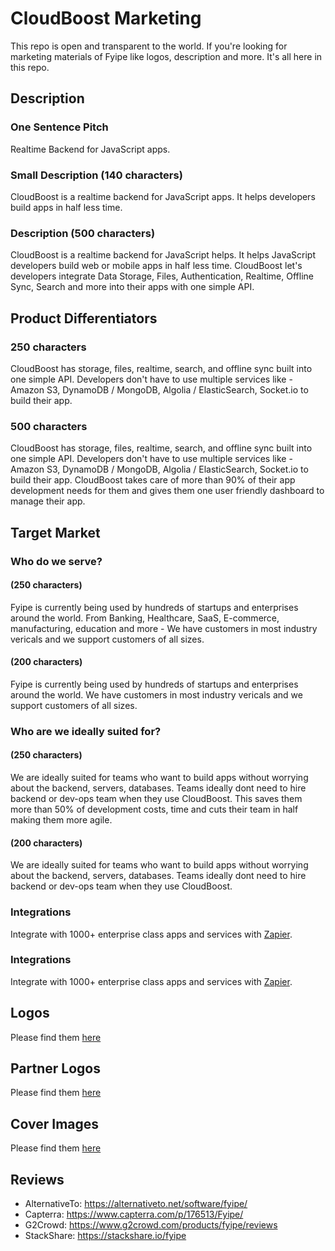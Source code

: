 # CloudBoost Marketing

This repo is open and transparent to the world. If you're looking for marketing materials of Fyipe like logos, description and more. It's all here in this repo. 

## Description

### One Sentence Pitch
Realtime Backend for JavaScript apps.

### Small Description (140 characters)
CloudBoost is a realtime backend for JavaScript apps. It helps developers build apps in half less time. 

### Description (500 characters)
CloudBoost is a realtime backend for JavaScript helps. It helps JavaScript developers build web or mobile apps in half less time. CloudBoost let's developers integrate Data Storage, Files, Authentication, Realtime, Offline Sync, Search and more into their apps with one simple API.  

## Product Differentiators

### 250 characters

CloudBoost has storage, files, realtime, search, and offline sync built into one simple API. Developers don't have to use multiple services like -  Amazon S3, DynamoDB / MongoDB, Algolia / ElasticSearch, Socket.io to build their app. 

### 500 characters

CloudBoost has storage, files, realtime, search, and offline sync built into one simple API. Developers don't have to use multiple services like -  Amazon S3, DynamoDB / MongoDB, Algolia / ElasticSearch, Socket.io to build their app. CloudBoost takes care of more than 90% of their app development needs for them and gives them one user friendly dashboard to manage their app. 

## Target Market

### Who do we serve? 

#### (250 characters)

Fyipe is currently being used by hundreds of startups and enterprises around the world. From Banking, Healthcare, SaaS, E-commerce, manufacturing, education and more - We have customers in most industry vericals and we support customers of all sizes. 

#### (200 characters)

Fyipe is currently being used by hundreds of startups and enterprises around the world. We have customers in most industry vericals and we support customers of all sizes. 

### Who are we ideally suited for? 

#### (250 characters)

We are ideally suited for teams who want to build apps without worrying about the backend, servers, databases. Teams ideally dont need to hire backend or dev-ops team when they use CloudBoost. This saves them more than 50% of development costs, time and cuts their team in half making them more agile. 

#### (200 characters)
We are ideally suited for teams who want to build apps without worrying about the backend, servers, databases. Teams ideally dont need to hire backend or dev-ops team when they use CloudBoost.

### Integrations 

Integrate with 1000+ enterprise class apps and services with [Zapier](https://zapier.com).  

### Integrations 

Integrate with 1000+ enterprise class apps and services with [Zapier](https://zapier.com).  

## Logos

Please find them [here](/logos)

## Partner Logos

Please find them [here](/partner-logos)

## Cover Images

Please find them [here](/covers)

## Reviews

- AlternativeTo: https://alternativeto.net/software/fyipe/
- Capterra: https://www.capterra.com/p/176513/Fyipe/
- G2Crowd: https://www.g2crowd.com/products/fyipe/reviews
- StackShare: https://stackshare.io/fyipe
